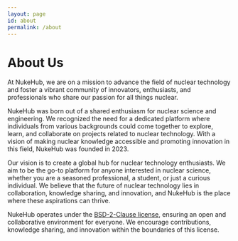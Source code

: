 ```yaml
---
layout: page
id: about
permalink: /about
---
```


# About Us

At NukeHub, we are on a mission to advance the field of nuclear technology and
foster a vibrant community of innovators, enthusiasts, and professionals who
share our passion for all things nuclear.

NukeHub was born out of a shared enthusiasm for nuclear science and engineering.
We recognized the need for a dedicated platform where individuals from various
backgrounds could come together to explore, learn, and collaborate on projects
related to nuclear technology. With a vision of making nuclear knowledge
accessible and promoting innovation in this field, NukeHub was founded in 2023.

Our vision is to create a global hub for nuclear technology enthusiasts.
We aim to be the go-to platform for anyone interested in nuclear science,
whether you are a seasoned professional, a student, or just a curious individual.
We believe that the future of nuclear technology lies in collaboration, knowledge
sharing, and innovation, and NukeHub is the place where these aspirations can thrive.

NukeHub operates under the
<a target="_blank" href="https://opensource.org/licenses/BSD-2-Clause">
  BSD-2-Clause license</a>, ensuring an open and collaborative
environment for everyone. We encourage contributions, knowledge sharing, and
innovation within the boundaries of this license.
